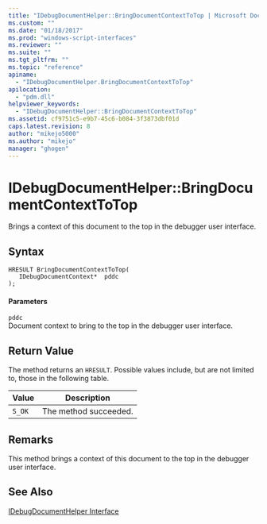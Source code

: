 ```yaml
---
title: "IDebugDocumentHelper::BringDocumentContextToTop | Microsoft Docs"
ms.custom: ""
ms.date: "01/18/2017"
ms.prod: "windows-script-interfaces"
ms.reviewer: ""
ms.suite: ""
ms.tgt_pltfrm: ""
ms.topic: "reference"
apiname: 
  - "IDebugDocumentHelper.BringDocumentContextToTop"
apilocation: 
  - "pdm.dll"
helpviewer_keywords: 
  - "IDebugDocumentHelper::BringDocumentContextToTop"
ms.assetid: cf9751c5-e9b7-45c6-b084-3f3873dbf01d
caps.latest.revision: 8
author: "mikejo5000"
ms.author: "mikejo"
manager: "ghogen"
---
```

# IDebugDocumentHelper::BringDocumentContextToTop
Brings a context of this document to the top in the debugger user interface.  
  
## Syntax  
  
```  
HRESULT BringDocumentContextToTop(  
   IDebugDocumentContext*  pddc  
);  
```  
  
#### Parameters  
 `pddc`  
 Document context to bring to the top in the debugger user interface.  
  
## Return Value  
 The method returns an `HRESULT`. Possible values include, but are not limited to, those in the following table.  
  
|Value|Description|  
|-----------|-----------------|  
|`S_OK`|The method succeeded.|  
  
## Remarks  
 This method brings a context of this document to the top in the debugger user interface.  
  
## See Also  
 [IDebugDocumentHelper Interface](../../winscript/reference/idebugdocumenthelper-interface.md)